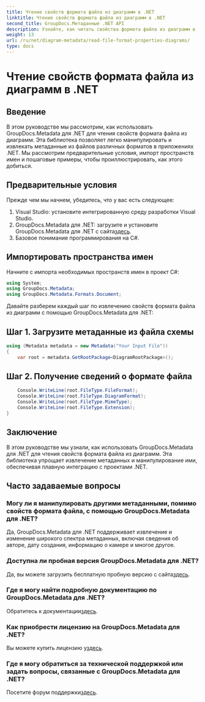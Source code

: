 ```yaml
---
title: Чтение свойств формата файла из диаграмм в .NET
linktitle: Чтение свойств формата файла из диаграмм в .NET
second_title: GroupDocs.Метаданные .NET API
description: Узнайте, как читать свойства формата файла из диаграмм в .NET с помощью GroupDocs.Metadata. Извлекайте подробные метаданные без особых усилий.
weight: 13
url: /ru/net/diagram-metadata/read-file-format-properties-diagrams/
type: docs
---
```

# Чтение свойств формата файла из диаграмм в .NET

## Введение
В этом руководстве мы рассмотрим, как использовать GroupDocs.Metadata для .NET для чтения свойств формата файла из диаграмм. Эта библиотека позволяет легко манипулировать и извлекать метаданные из файлов различных форматов в приложениях .NET. Мы рассмотрим предварительные условия, импорт пространств имен и пошаговые примеры, чтобы проиллюстрировать, как этого добиться.

## Предварительные условия
Прежде чем мы начнем, убедитесь, что у вас есть следующее:
1. Visual Studio: установите интегрированную среду разработки Visual Studio.
2.  GroupDocs.Metadata для .NET: загрузите и установите GroupDocs.Metadata для .NET с сайта[здесь](https://releases.groupdocs.com/metadata/net/).
3. Базовое понимание программирования на C#.

## Импортировать пространства имен
Начните с импорта необходимых пространств имен в проект C#:
```csharp
using System;
using GroupDocs.Metadata;
using GroupDocs.Metadata.Formats.Document;
```

Давайте разберем каждый шаг по извлечению свойств формата файла из диаграмм с помощью GroupDocs.Metadata для .NET:
## Шаг 1. Загрузите метаданные из файла схемы
```csharp
using (Metadata metadata = new Metadata("Your Input File"))
{
    var root = metadata.GetRootPackage<DiagramRootPackage>();
```
## Шаг 2. Получение сведений о формате файла
```csharp
    Console.WriteLine(root.FileType.FileFormat);
    Console.WriteLine(root.FileType.DiagramFormat);
    Console.WriteLine(root.FileType.MimeType);
    Console.WriteLine(root.FileType.Extension);
}
```

## Заключение
В этом руководстве мы узнали, как использовать GroupDocs.Metadata для .NET для чтения свойств формата файла из диаграмм. Эта библиотека упрощает извлечение метаданных и манипулирование ими, обеспечивая плавную интеграцию с проектами .NET.

## Часто задаваемые вопросы
### Могу ли я манипулировать другими метаданными, помимо свойств формата файла, с помощью GroupDocs.Metadata для .NET?
Да, GroupDocs.Metadata для .NET поддерживает извлечение и изменение широкого спектра метаданных, включая сведения об авторе, дату создания, информацию о камере и многое другое.
### Доступна ли пробная версия GroupDocs.Metadata для .NET?
 Да, вы можете загрузить бесплатную пробную версию с сайта[здесь](https://releases.groupdocs.com/).
### Где я могу найти подробную документацию по GroupDocs.Metadata для .NET?
 Обратитесь к документации[здесь](https://tutorials.groupdocs.com/metadata/net/).
### Как приобрести лицензию на GroupDocs.Metadata для .NET?
 Вы можете купить лицензию у[здесь](https://purchase.groupdocs.com/buy).
### Где я могу обратиться за технической поддержкой или задать вопросы, связанные с GroupDocs.Metadata для .NET?
 Посетите форум поддержки[здесь](https://forum.groupdocs.com/c/metadata/14).